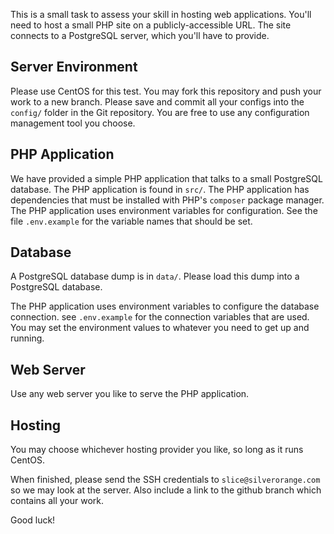 This is a small task to assess your skill in hosting web applications.
You'll need to host a small PHP site on a publicly-accessible URL. The
site connects to a PostgreSQL server, which you'll have to provide.

Server Environment
------------------
Please use CentOS for this test. You may fork this repository and push
your work to a new branch. Please save and commit all your configs
into the `config/` folder in the Git repository. You are free to use any
configuration management tool you choose.

PHP Application
---------------
We have provided a simple PHP application that talks to a small PostgreSQL
database. The PHP application is found in `src/`. The PHP application has
dependencies that must be installed with PHP's `composer` package manager.
The PHP application uses environment variables for configuration. See the
file `.env.example` for the variable names that should be set.

Database
--------
A PostgreSQL database dump is in `data/`. Please load this dump into a
PostgreSQL database.

The PHP application uses environment variables to configure the database
connection. see `.env.example` for the connection variables that are used.
You may set the environment values to whatever you need to get up and running.

Web Server
----------
Use any web server you like to serve the PHP application.

Hosting
-------
You may choose whichever hosting provider you like, so long as it runs CentOS.

When finished, please send the SSH credentials to `slice@silverorange.com` so we
may look at the server. Also include a link to the github branch which contains
all your work.

Good luck!

